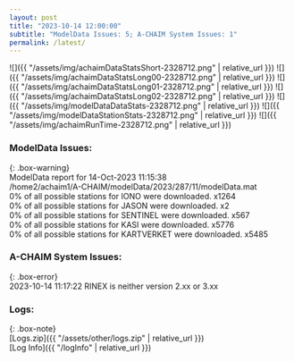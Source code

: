```yaml
---
layout: post
title: "2023-10-14 12:00:00"
subtitle: "ModelData Issues: 5; A-CHAIM System Issues: 1"
permalink: /latest/
---
```


![]({{ "/assets/img/achaimDataStatsShort-2328712.png" | relative_url }})
![]({{ "/assets/img/achaimDataStatsLong00-2328712.png" | relative_url }})
![]({{ "/assets/img/achaimDataStatsLong01-2328712.png" | relative_url }})
![]({{ "/assets/img/achaimDataStatsLong02-2328712.png" | relative_url }})
![]({{ "/assets/img/modelDataDataStats-2328712.png" | relative_url }})
![]({{ "/assets/img/modelDataStationStats-2328712.png" | relative_url }})
![]({{ "/assets/img/achaimRunTime-2328712.png" | relative_url }})


### ModelData Issues:  
  
{: .box-warning}  
 ModelData report for 14-Oct-2023 11:15:38   
 /home2/achaim1/A-CHAIM/modelData/2023/287/11/modelData.mat   
 0% of all possible stations for IONO were downloaded. x1264   
 0% of all possible stations for JASON were downloaded. x2   
 0% of all possible stations for SENTINEL were downloaded. x567   
 0% of all possible stations for KASI were downloaded. x5776   
 0% of all possible stations for KARTVERKET were downloaded. x5485   
  
### A-CHAIM System Issues:  
  
{: .box-error}  
2023-10-14 11:17:22 RINEX is neither version 2.xx or 3.xx  

### Logs:  
  
{: .box-note}  
[Logs.zip]({{ "/assets/other/logs.zip" | relative_url }})  
[Log Info]({{ "/logInfo" | relative_url }})  
